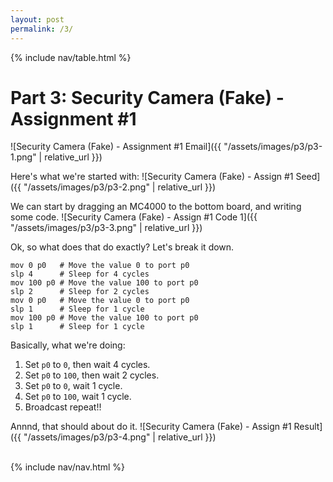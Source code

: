 ```yaml
---
layout: post
permalink: /3/
---
```


{% include nav/table.html %}

# Part 3: Security Camera (Fake) - Assignment #1

![Security Camera (Fake) - Assignment #1 Email]({{ "/assets/images/p3/p3-1.png" | relative_url }})

Here's what we're started with:
![Security Camera (Fake) - Assign #1 Seed]({{ "/assets/images/p3/p3-2.png" | relative_url }})

We can start by dragging an MC4000 to the bottom board, and writing some code.
![Security Camera (Fake) - Assign #1 Code 1]({{ "/assets/images/p3/p3-3.png" | relative_url }})

Ok, so what does that do exactly? Let's break it down.

```assembly
mov 0 p0   # Move the value 0 to port p0
slp 4      # Sleep for 4 cycles
mov 100 p0 # Move the value 100 to port p0
slp 2      # Sleep for 2 cycles
mov 0 p0   # Move the value 0 to port p0
slp 1      # Sleep for 1 cycle
mov 100 p0 # Move the value 100 to port p0
slp 1      # Sleep for 1 cycle
```

Basically, what we're doing:
1. Set `p0` to `0`, then wait 4 cycles.
2. Set `p0` to `100`, then wait 2 cycles.
3. Set `p0` to `0`, wait 1 cycle.
4. Set `p0` to `100`, wait 1 cycle.
5. Broadcast repeat!!

Annnd, that should about do it.
![Security Camera (Fake) - Assign #1 Result]({{ "/assets/images/p3/p3-4.png" | relative_url }})
<br>
<br>

{% include nav/nav.html %}
